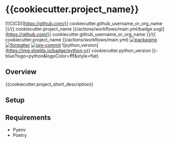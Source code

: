 # {{cookiecutter.project_name}}
[![CICD](https://github.com/{{ cookiecutter.github_username_or_org_name }}/{{ cookiecutter.project_name }}/actions/workflows/main.yml/badge.svg)](https://github.com/{{ cookiecutter.github_username_or_org_name }}/{{ cookiecutter.project_name }}/actions/workflows/main.yml)
[![packaging](https://img.shields.io/badge/packaging-poetry-299bd7?style=flat&logo=poetry)](https://python-poetry.org/)
[![formatter](https://img.shields.io/badge/code%20style-black-000000.svg?style=flat)](https://github.com/ambv/black)
[![pre-commit](https://img.shields.io/badge/pre--commit-enabled-brightgreen?logo=pre-commit&logoColor=white&style=flat)](https://github.com/pre-commit/pre-commit)
![python_version](https://img.shields.io/badge/python-v{{ cookiecutter.python_version }}-blue?logo=python&logoColor=fff&style=flat)

## Overview

{{cookiecutter.project_short_description}}


## Setup

## Requirements

* Pyenv
* Poetry
